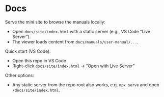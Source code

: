 # Docs

Serve the mini site to browse the manuals locally:

- Open `docs/site/index.html` with a static server (e.g., VS Code “Live Server”).
- The viewer loads content from `docs/manuals/user-manual/...`.

Quick start (VS Code):
- Open this repo in VS Code
- Right–click `docs/site/index.html` → “Open with Live Server”

Other options:
- Any static server from the repo root also works, e.g. `npx serve` and open `/docs/site/index.html`.
